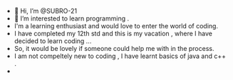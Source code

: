 - 👋 Hi, I’m @SUBRO-21
- 👀 I’m interested to learn programming .
- I'm a learning enthusiast and would love to enter the world of coding.
- I have completed my 12th std and this is my vacation , where I have decided to learn coding ...
- So, it would be lovely if someone could help me with in the process.
- I am not compeltely new to coding , I have learnt basics of java and c++ .
- 

<!---
SUBRO-21/SUBRO-21 is a ✨ special ✨ repository because its `README.md` (this file) appears on your GitHub profile.
You can click the Preview link to take a look at your changes.
--->
